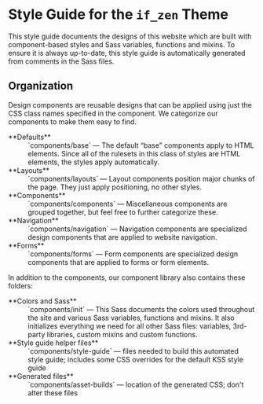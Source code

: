 # Style Guide for the `if_zen` Theme

This style guide documents the designs of this website which are built with component-based styles and Sass variables, functions and mixins. To ensure it is always up-to-date, this style guide is automatically generated from comments in the Sass files.

## Organization

Design components are reusable designs that can be applied using just the CSS class names specified in the component. We categorize our components to make them easy to find.

<dl>
<dt>**Defaults**</dt>
<dd>`components/base` — The default “base” components apply to HTML elements. Since all of the rulesets in this class of styles are HTML elements, the styles apply automatically.</dd>
<dt>**Layouts**</dt>
<dd>`components/layouts` — Layout components position major chunks of the page. They just apply positioning, no other styles.</dd>
<dt>**Components**</dt>
<dd>`components/components` — Miscellaneous components are grouped together, but feel free to further categorize these.</dd>
<dt>**Navigation**</dt>
<dd>`components/navigation` — Navigation components are specialized design components that are applied to website navigation.</dd>
<dt>**Forms**</dt>
<dd>`components/forms` — Form components are specialized design components that are applied to forms or form elements.</dd>
</dl>

In addition to the components, our component library also contains these folders:

<dl>
<dt>**Colors and Sass**</dt>
<dd>`components/init` — This Sass documents the colors used throughout the site and various Sass variables, functions and mixins. It also initializes everything we need for all other Sass files: variables, 3rd-party libraries, custom mixins and custom functions.</dd>
<dt>**Style guide helper files**</dt>
<dd>`components/style-guide` — files needed to build this automated style guide; includes some CSS overrides for the default KSS style guide</dd>
<dt>**Generated files**</dt>
<dd>`components/asset-builds` — location of the generated CSS; don't alter these files</dd>
</dl>

